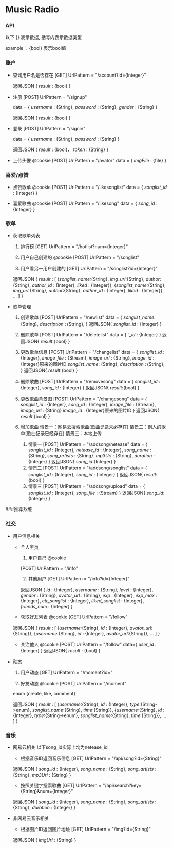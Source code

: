 # Music Radio

### API

以下 {} 表示数据, 括号内表示数据类型

example ：{bool} 表示bool值

### 账户
* 查询用户名是否存在
	[GET]
	UrlPattern = "/account?id={Integer}"

	返回JSON {
	*result* : {bool}
	}

* 注册
    [POST]
    UrlPattern = "/signup"

    data = {
    *username* : {String},
    *password* : {String},
    *gender* : {String}
    }

	返回JSON {
    *result* : {bool}
    }

* 登录
    [POST]
    UrlPattern = "/signin"

    data = {
    *username* : {String},
    *password* : {String}
    }

    返回JSON {
    *result* : {bool}，
    *token* : {String}
    }

* 上传头像
	@cookie
	[POST]
    UrlPattern = "/avator"
    data = {
    *imgFile* : {file}
    }


### 喜爱/点赞

* 点赞歌单
	@cookie
	[POST]
    UrlPattern = "/likesonglist"
    data = {
    *songlist_id* : {Integer}
    }

* 喜爱歌曲
	@cookie
    [POST]
    UrlPattern = "/likesong"
    data = {
    *song_id* : {Integer}
    }

### 歌单

* 获取歌单列表
	1. 排行榜
    [GET]
    UrlPattern = "/hotlist?num={Integer}"

	2. 用户自己创建的
	@cookie
	[POST]
	UrlPattern = "/songlist"

	3. 用户看另一用户创建的
	[GET]
	UrlPattern = "/songlist?id={Integer}"

    返回JSON {
    *result* : [
        {*songlist_name*:{String}, *img_url*:{String}, *author*:{String}, *author_id* : {Integer}, *liked* : {Integer}},
        {*songlist_name*:{String}, *img_url*:{String}, *author*:{String}, *author_id* : {Integer}, *liked* : {Integer}},
        ...
    ]
    }

* 歌单管理
	1. 创建歌单
		[POST]
        UrlPattern = "/newlist"
        data = {
        *songlist_name*: {String},
        *description* :｛String},
        }
        返回JSON{
        *songlist_id* : {Integer}
        }
	2. 删除歌单
		[POST]
        UrlPattern = "/deletelist"
        data = {
        *`_id* : {Integer}
        }
        返回JSON{
        *result*:{bool}
        }

	3. 更改歌单信息
		[POST]
        UrlPattern = "/changelist"
        data = {
        *songlist_id* : {Integer},
        *image_file* : {Stream},
        *image_url* : {String},
        *image_id* : {Integer}原来的图片ID
        *songlist_name*: {String},
        *description* :｛String},
        }
        返回JSON{
        *result*:{bool}
        }

	4. 删除歌曲
		[POST]
        UrlPattern = "/removesong"
        data = {
        *songlist_id* : {Integer},
        *song_id* : {Integer}
        }
        返回JSON{
        *result*:{bool}
        }
	5. 更改歌曲背景图
		[POST]
        UrlPattern = "/changesong"
        data = {
        *songlist_id* : {Integer},
        *song_id* : {Integer},
        *image_file* : {Stream},
        *image_url* : {String}
        *image_id* : {Integer}原来的图片ID
        }
        返回JSON{
        *result*:{bool}
        }
	6. 增加歌曲
		情景一：网易云搜索歌曲(歌曲记录未必存在)
        情景二：别人的歌单(歌曲记录已经存在)
        情景三：本地上传
		1. 情景一
		[POST]
        UrlPattern = "/addsong/netease"
         data = {
        *songlist_id* : {Integer},
        *netease_id* : {Integer},
        *song_name* : {String},
        *song_artists* : {String}.
        *mp3Url* : {String},
        *duration* : {Integer}
        }
        返回JSON{
        *song_id*:{Integer}
        }
		2. 情景二
		[POST]
        UrlPattern = "/addsong/songlist"
        data = {
        *songlist_id* : {Integer},
        *song_id* : {Integer}
        }
        返回JSON{
        *result*:{bool}
        }
        3. 情景三
        [POST]
        UrlPattern = "/addsong/upload"
        data = {
        *songlist_id* : {Integer},
        *song_file* : {Stream}
        }
        返回JSON{
        *song_id*:{Integer}
        }


###推荐系统


### 社交
* 用户信息相关
	* 个人主页
		1. 用户自己
        @cookie

        [POST]
        UrlPattern = "/info"

        2. 其他用户
        [GET]
        UrlPattern = "/info?id={Integer}"

        返回JSON {
        *id* : {Integer},
        *username* : {String},
        *level* : {Integer},
        *gender* : {String},
        *avator_url* : {String},
        *exp* : {Integer},
        *exp_max* : {Integer},
        *ctr_songlist* : {Integer},
        *liked_songlist* : {Integer},
        *friends_num* : {Integer}
        }
    * 获取好友列表
	@cookie
    [GET]
    UrlPattern = "/follow"

    返回JSON {
    *result* : [
        {*username*:{String}, *id* : {Integer}, *avator_url*:{String}},
        {*username*:{String}, *id* : {Integer}, *avator_url*:{String}},
        ...
    ]
    }
    * 关注他人
    @cookie
    [POST]
    UrlPattern = "/follow"
    data={
    *user_id* : {Integer}
    }
    返回JSON{
    *result* : {bool}
    }

* 动态
	1. 用户动态
    [GET]
    UrlPattern = "/moment?id="

	2. 好友动态
    @cookie
    [POST]
    UrlPattern = "/moment"

    enum {create, like, comment}

    返回JSON {
    *result* : [
    {*username*:{String}, *id* : {Integer}, *type*:{String->enum}, *songlist_name*:{String}, *time*:{String}},
    {*username*:{String}, *id* : {Integer}, *type*:{String->enum}, *songlist_name*:{String}, *time*:{String}},
    ...
    ]
    }

### 音乐

* 网易云相关 以下song\_id实际上均为netease\_id
	* 根据音乐ID返回音乐信息
	[GET]
	UrlPattern = "/api/song?id={String}"

	返回JSON {
		*song_id* : {Integer},
		*song_name* : {String},
		*song_artists* : {String},
		*mp3Url* : {String}
	}

	* 按照关键字搜索歌曲
    [GET]
    UrlPattern = "/api/search?key={String}&num={Integer}"

    返回JSON {
        *song_id* : {Integer},
        *song_name* : {String},
        *song_artists* : {String},
        *duration* : {Integer}
    }

* 非网易云音乐相关
	* 根据图片ID返回图片地址
    [GET]
    UrlPattern = "/img?id={String}"

    返回JSON {
        *imgUrl* : {String}
    }